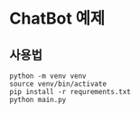 # ChatBot 예제

## 사용법
```shell script
python -m venv venv
source venv/bin/activate
pip install -r requrements.txt
python main.py
```